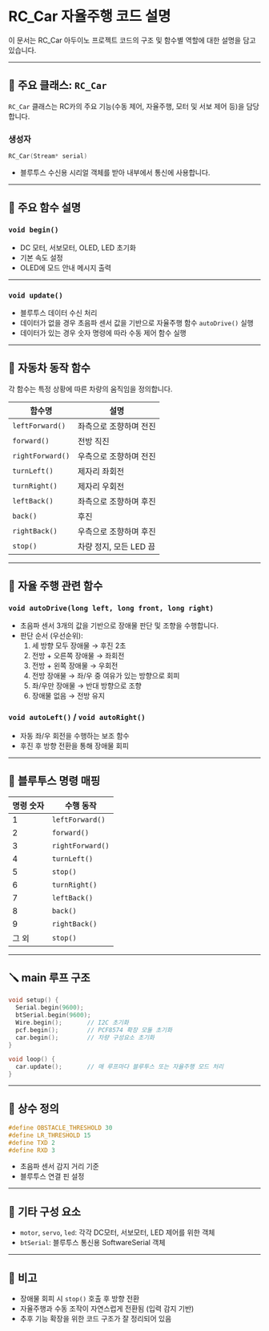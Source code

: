 # RC_Car 자율주행 코드 설명

이 문서는 RC_Car 아두이노 프로젝트 코드의 구조 및 함수별 역할에 대한 설명을 담고 있습니다.

---

## 📁 주요 클래스: `RC_Car`

`RC_Car` 클래스는 RC카의 주요 기능(수동 제어, 자율주행, 모터 및 서보 제어 등)을 담당합니다.

### 생성자
```cpp
RC_Car(Stream* serial)
```
- 블루투스 수신용 시리얼 객체를 받아 내부에서 통신에 사용합니다.

---

## 🔧 주요 함수 설명

### `void begin()`
- DC 모터, 서보모터, OLED, LED 초기화
- 기본 속도 설정
- OLED에 모드 안내 메시지 출력

---

### `void update()`
- 블루투스 데이터 수신 처리
- 데이터가 없을 경우 초음파 센서 값을 기반으로 자율주행 함수 `autoDrive()` 실행
- 데이터가 있는 경우 숫자 명령에 따라 수동 제어 함수 실행

---

## 🚗 자동차 동작 함수

각 함수는 특정 상황에 따른 차량의 움직임을 정의합니다.

| 함수명 | 설명 |
|--------|------|
| `leftForward()` | 좌측으로 조향하며 전진 |
| `forward()` | 전방 직진 |
| `rightForward()` | 우측으로 조향하며 전진 |
| `turnLeft()` | 제자리 좌회전 |
| `turnRight()` | 제자리 우회전 |
| `leftBack()` | 좌측으로 조향하며 후진 |
| `back()` | 후진 |
| `rightBack()` | 우측으로 조향하며 후진 |
| `stop()` | 차량 정지, 모든 LED 끔 |

---

## 🤖 자율 주행 관련 함수

### `void autoDrive(long left, long front, long right)`

- 초음파 센서 3개의 값을 기반으로 장애물 판단 및 조향을 수행합니다.
- 판단 순서 (우선순위):
  1. 세 방향 모두 장애물 → 후진 2초
  2. 전방 + 오른쪽 장애물 → 좌회전
  3. 전방 + 왼쪽 장애물 → 우회전
  4. 전방 장애물 → 좌/우 중 여유가 있는 방향으로 회피
  5. 좌/우만 장애물 → 반대 방향으로 조향
  6. 장애물 없음 → 전방 유지

### `void autoLeft()` / `void autoRight()`
- 자동 좌/우 회전을 수행하는 보조 함수
- 후진 후 방향 전환을 통해 장애물 회피

---

## 🔌 블루투스 명령 매핑

| 명령 숫자 | 수행 동작 |
|-----------|------------|
| 1 | `leftForward()` |
| 2 | `forward()` |
| 3 | `rightForward()` |
| 4 | `turnLeft()` |
| 5 | `stop()` |
| 6 | `turnRight()` |
| 7 | `leftBack()` |
| 8 | `back()` |
| 9 | `rightBack()` |
| 그 외 | `stop()` |

---

## 🪛 main 루프 구조

```cpp
void setup() {
  Serial.begin(9600);
  btSerial.begin(9600);
  Wire.begin();       // I2C 초기화
  pcf.begin();        // PCF8574 확장 모듈 초기화
  car.begin();        // 차량 구성요소 초기화
}

void loop() {
  car.update();       // 매 루프마다 블루투스 또는 자율주행 모드 처리
}
```

---

## 📌 상수 정의

```cpp
#define OBSTACLE_THRESHOLD 30
#define LR_THRESHOLD 15
#define TXD 2
#define RXD 3
```
- 초음파 센서 감지 거리 기준
- 블루투스 연결 핀 설정

---

## 📎 기타 구성 요소

- `motor`, `servo`, `led`: 각각 DC모터, 서보모터, LED 제어를 위한 객체
- `btSerial`: 블루투스 통신용 SoftwareSerial 객체

---

## 📝 비고

- 장애물 회피 시 `stop()` 호출 후 방향 전환
- 자율주행과 수동 조작이 자연스럽게 전환됨 (입력 감지 기반)
- 추후 기능 확장을 위한 코드 구조가 잘 정리되어 있음
